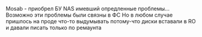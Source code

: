 Mosab - приобрел БУ NAS имевший опредленные проблемы...
Возможно эти проблемы были связны в ФС 
Но в любом случае пришлось на проде что-то выдумывать потому-что диски вставали в RO 
и давали писать только по ремаунта

